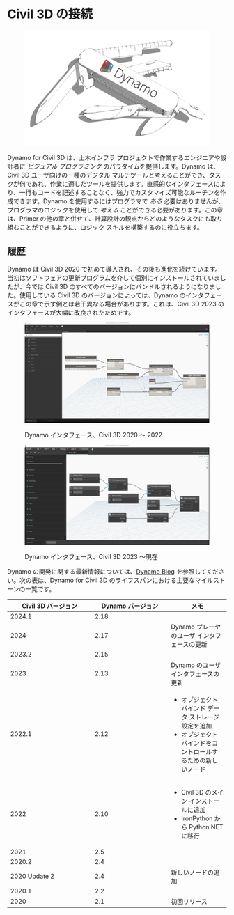 # Civil 3D の接続

<figure><img src="../.gitbook/assets/DynamoSwissKnife-WhiteBackground_edit (2).jpg" alt="" width="563"><figcaption></figcaption></figure>

Dynamo for Civil 3D は、土木インフラ プロジェクトで作業するエンジニアや設計者に _ビジュアル プログラミング_ のパラダイムを提供します。Dynamo は、Civil 3D ユーザ向けの一種のデジタル マルチツールと考えることができ、タスクが何であれ、作業に適したツールを提供します。直感的なインタフェースにより、一行もコードを記述することなく、強力でカスタマイズ可能なルーチンを作成できます。Dynamo を使用するにはプログラマで _ある_ 必要はありませんが、プログラマのロジックを使用して _考える_ ことができる必要があります。この章は、Primer の他の章と併せて、計算設計の観点からどのようなタスクにも取り組むことができるように、ロジック スキルを構築するのに役立ちます。

## 履歴

Dynamo は Civil 3D 2020 で初めて導入され、その後も進化を続けています。当初はソフトウェアの更新プログラムを介して個別にインストールされていましたが、今では Civil 3D のすべてのバージョンにバンドルされるようになりました。使用している Civil 3D のバージョンによっては、Dynamo のインタフェースがこの章で示す例とは若干異なる場合があります。これは、Civil 3D 2023 のインタフェースが大幅に改良されたためです。

<figure><img src="../.gitbook/assets/c3d-ui-old.png" alt=""><figcaption><p>Dynamo インタフェース、Civil 3D 2020 ～ 2022</p></figcaption></figure>

<figure><img src="../.gitbook/assets/c3d-ui-new.png" alt=""><figcaption><p>Dynamo インタフェース、Civil 3D 2023 ～現在</p></figcaption></figure>

Dynamo の開発に関する最新情報については、[Dynamo Blog](https://dynamobim.org/blog/) を参照してください。次の表は、Dynamo for Civil 3D のライフスパンにおける主要なマイルストーンの一覧です。

<table data-full-width="false"><thead><tr><th width="180">Civil 3D バージョン</th><th width="161">Dynamo バージョン</th><th>メモ</th></tr></thead><tbody><tr><td>2024.1</td><td>2.18</td><td></td></tr><tr><td>2024</td><td>2.17</td><td>Dynamo プレーヤのユーザ インタフェースの更新</td></tr><tr><td>2023.2</td><td>2.15</td><td></td></tr><tr><td>2023</td><td>2.13</td><td>Dynamo のユーザ インタフェースの更新</td></tr><tr><td>2022.1</td><td>2.12</td><td><ul><li>オブジェクト バインド データ ストレージ設定を追加</li><li>オブジェクト バインドをコントロールするための新しいノード</li></ul></td></tr><tr><td>2022</td><td>2.10</td><td><ul><li>Civil 3D のメイン インストールに追加</li><li>IronPython から Python.NET に移行</li></ul></td></tr><tr><td>2021</td><td>2.5</td><td></td></tr><tr><td>2020.2</td><td>2.4</td><td></td></tr><tr><td>2020 Update 2</td><td>2.4</td><td>新しいノードの追加</td></tr><tr><td>2020.1</td><td>2.2</td><td></td></tr><tr><td>2020</td><td>2.1</td><td>初回リリース</td></tr></tbody></table>
